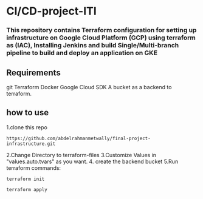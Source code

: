 # CI/CD-project-ITI

### This repository contains Terraform configuration for setting up infrastructure on Google Cloud Platform (GCP) using terraform as (IAC), Installing Jenkins and build Single/Multi-branch pipeline to build and deploy an application on GKE

## Requirements

git
Terraform
Docker
Google Cloud SDK
A bucket as a backend to  terraform.

## how to use

1.clone this repo 
```
https://github.com/abdelrahmanmetwally/final-project-infrastructure.git
```
2.Change Directory to terraform-files
3.Customize Values in "values.auto.tvars" as you want.
4. create the backend bucket 
5.Run terraform commands:
```
terraform init
```
```
terraform apply
```
